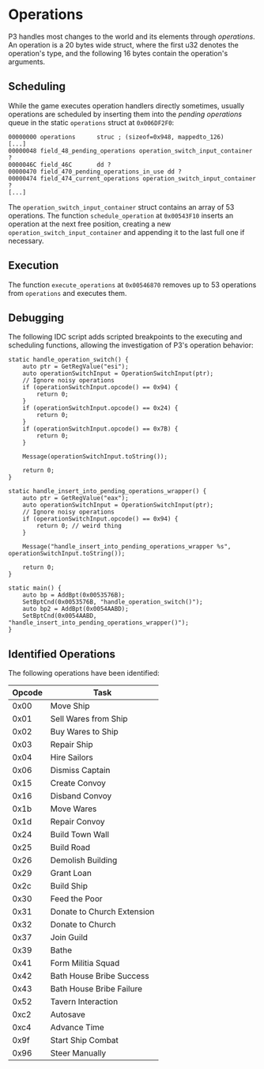 # Operations
P3 handles most changes to the world and its elements through *operations*.
An operation is a 20 bytes wide struct, where the first u32 denotes the operation's type, and the following 16 bytes contain the operation's arguments.

## Scheduling
While the game executes operation handlers directly sometimes, usually operations are scheduled by inserting them into the *pending operations* queue in the static `operations` struct at `0x006DF2F0`:
```
00000000 operations      struc ; (sizeof=0x948, mappedto_126)
[...]
00000048 field_48_pending_operations operation_switch_input_container ?
0000046C field_46C       dd ?
00000470 field_470_pending_operations_in_use dd ?
00000474 field_474_current_operations operation_switch_input_container ?
[...]
```
The `operation_switch_input_container` struct contains an array of 53 operations.
The function `schedule_operation` at `0x00543F10` inserts an operation at the next free position, creating a new `operation_switch_input_container` and appending it to the last full one if necessary.

## Execution
The function `execute_operations` at `0x00546870` removes up to 53 operations from `operations` and executes them.

## Debugging
The following IDC script adds scripted breakpoints to the executing and scheduling functions, allowing the investigation of P3's operation behavior:
```
static handle_operation_switch() {
    auto ptr = GetRegValue("esi");
    auto operationSwitchInput = OperationSwitchInput(ptr);
    // Ignore noisy operations
    if (operationSwitchInput.opcode() == 0x94) {
        return 0;
    }
    if (operationSwitchInput.opcode() == 0x24) {
        return 0;
    }
    if (operationSwitchInput.opcode() == 0x7B) {
        return 0;
    }
    
    Message(operationSwitchInput.toString());

    return 0;
}

static handle_insert_into_pending_operations_wrapper() {
    auto ptr = GetRegValue("eax");
    auto operationSwitchInput = OperationSwitchInput(ptr);
    // Ignore noisy operations
    if (operationSwitchInput.opcode() == 0x94) {
        return 0; // weird thing
    }

    Message("handle_insert_into_pending_operations_wrapper %s", operationSwitchInput.toString());

    return 0;
}

static main() {
    auto bp = AddBpt(0x0053576B);
    SetBptCnd(0x0053576B, "handle_operation_switch()");
    auto bp2 = AddBpt(0x0054AABD);
    SetBptCnd(0x0054AABD, "handle_insert_into_pending_operations_wrapper()");
}
```
## Identified Operations
The following operations have been identified:

|Opcode|Task|
|-|-|
|0x00|Move Ship|
|0x01|Sell Wares from Ship|
|0x02|Buy Wares to Ship|
|0x03|Repair Ship|
|0x04|Hire Sailors|
|0x06|Dismiss Captain|
|0x15|Create Convoy|
|0x16|Disband Convoy|
|0x1b|Move Wares|
|0x1d|Repair Convoy|
|0x24|Build Town Wall|
|0x25|Build Road|
|0x26|Demolish Building|
|0x29|Grant Loan|
|0x2c|Build Ship|
|0x30|Feed the Poor|
|0x31|Donate to Church Extension|
|0x32|Donate to Church|
|0x37|Join Guild|
|0x39|Bathe|
|0x41|Form Militia Squad|
|0x42|Bath House Bribe Success|
|0x43|Bath House Bribe Failure|
|0x52|Tavern Interaction|
|0xc2|Autosave|
|0xc4|Advance Time|
|0x9f|Start Ship Combat|
|0x96|Steer Manually|
